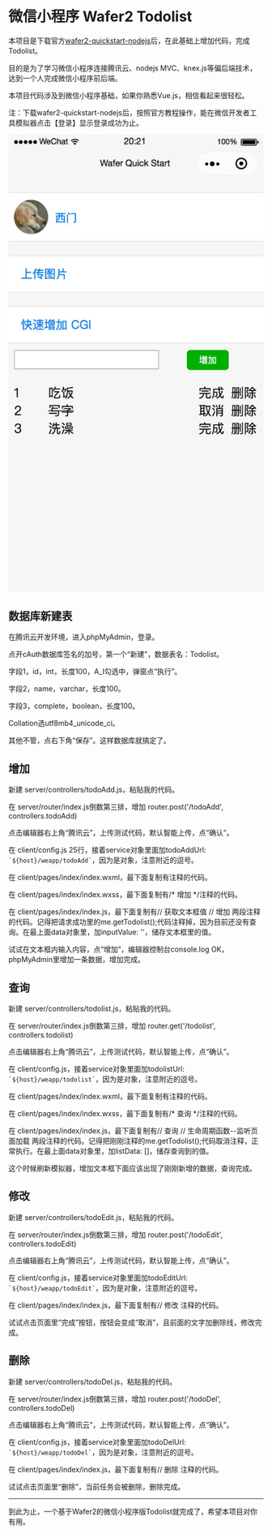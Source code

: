 # 微信小程序 Wafer2 Todolist

本项目是下载官方[wafer2-quickstart-nodejs](https://github.com/tencentyun/wafer2-quickstart-nodejs)后，在此基础上增加代码，完成Todolist。

目的是为了学习微信小程序连接腾讯云、nodejs MVC、knex.js等偏后端技术，达到一个人完成微信小程序前后端。

本项目代码涉及到微信小程序基础，如果你熟悉Vue.js，相信看起来很轻松。

注：下载wafer2-quickstart-nodejs后，按照官方教程操作，能在微信开发者工具模拟器点击【登录】显示登录成功为止。

![todolist](todolist.jpg)

## 数据库新建表

在腾讯云开发环境，进入phpMyAdmin，登录。

点开cAuth数据库签名的加号，第一个“新建”，数据表名：Todolist。

字段1，id，int，长度100，A_I勾选中，弹窗点“执行”。

字段2，name，varchar，长度100。

字段3，complete，boolean，长度100。

Collation选utf8mb4_unicode_ci。

其他不管，点右下角“保存”。这样数据库就搞定了。

## 增加

新建 server/controllers/todoAdd.js，粘贴我的代码。

在 server/router/index.js倒数第三排，增加 router.post('/todoAdd', controllers.todoAdd)

点击编辑器右上角“腾讯云”，上传测试代码，默认智能上传，点“确认”。

在 client/config.js 25行，接着service对象里面加todoAddUrl:  `` `${host}/weapp/todoAdd` ``，因为是对象，注意附近的逗号。

在 client/pages/index/index.wxml，最下面复制有<!-- 增加 -->注释的代码。

在 client/pages/index/index.wxss，最下面复制有/* 增加 */注释的代码。

在 client/pages/index/index.js，最下面复制有// 获取文本框值 // 增加 两段注释的代码。记得把请求成功里的me.getTodolist();代码注释掉，因为目前还没有查询。在最上面data对象里，加inputValue: ''，储存文本框里的值。

试试在文本框内输入内容，点“增加”，编辑器控制台console.log OK，phpMyAdmin里增加一条数据，增加完成。

## 查询

新建 server/controllers/todolist.js，粘贴我的代码。

在 server/router/index.js倒数第三排，增加 router.get('/todolist', controllers.todolist)

点击编辑器右上角“腾讯云”，上传测试代码，默认智能上传，点“确认”。

在 client/config.js，接着service对象里面加todolistUrl: `` `${host}/weapp/todolist` ``，因为是对象，注意附近的逗号。

在 client/pages/index/index.wxml，最下面复制有<!-- 查询 -->注释的代码。

在 client/pages/index/index.wxss，最下面复制有/* 查询 */注释的代码。

在 client/pages/index/index.js，最下面复制有// 查询 // 生命周期函数--监听页面加载 两段注释的代码。记得把刚刚注释的me.getTodolist();代码取消注释，正常执行。在最上面data对象里，加listData: []，储存查询到的值。

这个时候刷新模拟器，增加文本框下面应该出现了刚刚新增的数据，查询完成。

## 修改

新建 server/controllers/todoEdit.js，粘贴我的代码。

在 server/router/index.js倒数第三排，增加 router.post('/todoEdit', controllers.todoEdit)

点击编辑器右上角“腾讯云”，上传测试代码，默认智能上传，点“确认”。

在 client/config.js，接着service对象里面加todoEditUrl: `` `${host}/weapp/todoEdit` ``，因为是对象，注意附近的逗号。

在 client/pages/index/index.js，最下面复制有// 修改 注释的代码。

试试点击页面里“完成”按钮，按钮会变成“取消”，且前面的文字加删除线，修改完成。

## 删除

新建 server/controllers/todoDel.js，粘贴我的代码。

在 server/router/index.js倒数第三排，增加 router.post('/todoDel', controllers.todoDel)

点击编辑器右上角“腾讯云”，上传测试代码，默认智能上传，点“确认”。

在 client/config.js，接着service对象里面加todoDelUrl: `` `${host}/weapp/todoDel` ``，因为是对象，注意附近的逗号。

在 client/pages/index/index.js，最下面复制有// 删除 注释的代码。

试试点击页面里“删除”，当前任务会被删除，删除完成。

-----

到此为止，一个基于Wafer2的微信小程序版Todolist就完成了，希望本项目对你有用。